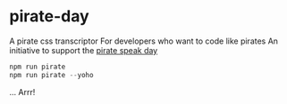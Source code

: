 # pirate-day

A pirate css transcriptor
For developers who want to code like pirates 
An initiative to support the [pirate speak day](https://www.journee-mondiale.com/87/journee-internationale-du-parler-pirate.htm)

```js
npm run pirate
npm run pirate --yoho
```

...
Arrr!